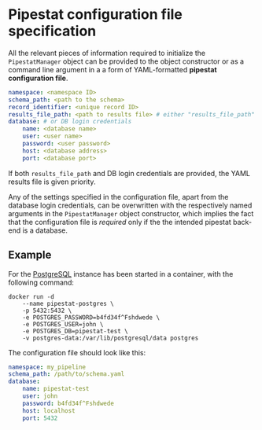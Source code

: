 # Pipestat configuration file specification

All the relevant pieces of information required to initialize the `PipestatManager` object can be provided to the object constructor or as a command line argument in a a form of YAML-formatted **pipestat configuration file**.

```yaml
namespace: <namespace ID>
schema_path: <path to the schema>
record_identifier: <unique record ID>
results_file_path: <path to results file> # either "results_file_path"
database: # or DB login credentials
    name: <database name>
    user: <user name>
    password: <user password>
    host: <database address>
    port: <database port>
```

If both `results_file_path` and DB login credentials are provided, the YAML results file is given priority.

Any of the settings specified in the configuration file, apart from the database login credentials, can be overwritten with the respectively named arguments in the `PipestatManager` object constructor, which implies the fact that the configuration file is *required* only if the the intended pipestat back-end is a database.     

## Example

For the [PostgreSQL](https://www.postgresql.org/) instance has been started in a container, with the following command:

```console
docker run -d 
    --name pipestat-postgres \ 
    -p 5432:5432 \ 
    -e POSTGRES_PASSWORD=b4fd34f^Fshdwede \
    -e POSTGRES_USER=john \ 
    -e POSTGRES_DB=pipestat-test \ 
    -v postgres-data:/var/lib/postgresql/data postgres
```

The configuration file should look like this:

```yaml
namespace: my_pipeline
schema_path: /path/to/schema.yaml
database:
    name: pipestat-test
    user: john
    password: b4fd34f^Fshdwede
    host: localhost
    port: 5432
```